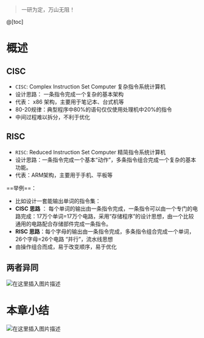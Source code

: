 ﻿> 一研为定，万山无阻！

@[toc]
# 概述
## CISC
- `CISC`: Complex Instruction Set Computer 复杂指令系统计算机
- 设计思路： 一条指令完成一个复杂的基本架构
- 代表： x86 架构，主要用于笔记本、台式机等 
- 80-20规律：典型程序中80%的语句仅仅使用处理机中20%的指令
- 中间过程难以拆分，不利于优化

## RISC

- `RISC`: Reduced Instruction Set Computer 精简指令系统计算机
- 设计思路：一条指令完成一个基本“动作”，多条指令组合完成一个复杂的基本功能。
- 代表：ARM架构，主要用于手机、平板等


==举例==：
 - 比如设计一套能输出单词的指令集：
- **CISC 思路** ： 每个单词的输出由一条指令完成，一条指令可以由一个专门的电路完成：17万个单词=17万个电路，采用“存储程序”的设计思想，由一个比较通用的电路配合存储部件完成一条指令。
- **RISC 思路**：每个字母的输出由一条指令完成，多条指令组合完成一个单词，26个字母=26个电路 “并行”，流水线思想
- 由操作组合而成，易于改变顺序，易于优化


## 两者异同
![在这里插入图片描述](https://img-blog.csdnimg.cn/20210517154751310.png?x-oss-process=image/watermark,type_ZmFuZ3poZW5naGVpdGk,shadow_10,text_aHR0cHM6Ly9ibG9nLmNzZG4ubmV0L1F1YW50dW1Zb3U=,size_16,color_FFFFFF,t_70)
# 本章小结
![在这里插入图片描述](https://img-blog.csdnimg.cn/20210517160326808.png?x-oss-process=image/watermark,type_ZmFuZ3poZW5naGVpdGk,shadow_10,text_aHR0cHM6Ly9ibG9nLmNzZG4ubmV0L1F1YW50dW1Zb3U=,size_16,color_FFFFFF,t_70)

